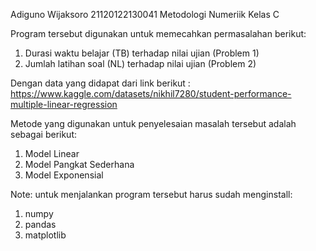 Adiguno Wijaksoro 21120122130041
Metodologi Numeriik Kelas C

Program tersebut digunakan untuk memecahkan permasalahan berikut:
1. Durasi waktu belajar (TB) terhadap nilai ujian (Problem 1)
2. Jumlah latihan soal (NL) terhadap nilai ujian (Problem 2)

Dengan data yang didapat dari link berikut :  https://www.kaggle.com/datasets/nikhil7280/student-performance-multiple-linear-regression

Metode yang digunakan untuk penyelesaian masalah tersebut adalah sebagai berikut:
1. Model Linear
2. Model Pangkat Sederhana
3. Model Exponensial

Note: untuk menjalankan program tersebut harus sudah menginstall:
1. numpy
2. pandas
3. matplotlib
